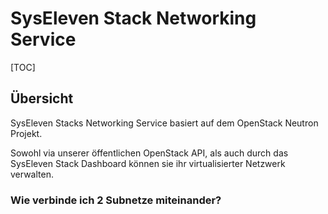 # SysEleven Stack Networking Service

[TOC]

## Übersicht

SysEleven Stacks Networking Service basiert auf dem OpenStack Neutron Projekt.

Sowohl via unserer öffentlichen OpenStack API, als auch durch das SysEleven Stack Dashboard können sie ihr virtualisierter Netzwerk verwalten.

### Wie verbinde ich 2 Subnetze miteinander?
